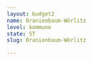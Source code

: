 ```yaml
---
layout: budget2
name: Oranienbaum-Wörlitz
level: kommune
state: ST
slug: Oranienbaum-Wörlitz

---
```



